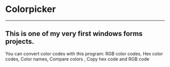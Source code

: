 # Colorpicker
------
This is one of my very first windows forms projects.
------
You can convert color codes with this program: RGB color codes, Hex color codes, Color names, Compare colors , Copy hex code and RGB code
